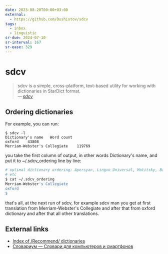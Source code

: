 ```yaml
---
date: 2023-08-20T00:00+03:00
external:
  - https://github.com/Dushistov/sdcv
tags:
  - inbox
  - linguistic
sr-due: 2024-07-10
sr-interval: 167
sr-ease: 329
---
```


# sdcv

> sdcv is a simple, cross-platform, text-based utility for working with
> dictionaries in StarDict format.\
> — <cite>[sdcv](https://github.com/Dushistov/sdcv)</cite>

## Ordering dictionaries

For example, you can run:

```
$ sdcv -l
Dictionary's name   Word count
oxford    43808
Merriam-Webster's Collegiate    119769
```

you take the first column of output, in other words Dictionary's name,
and put it to ~/.sdcv_ordering line by line:

```sh
# optimal dictionary ordering: Apersyan, Lingvo Universal, Motitsky, Babylon,
# etc
$ cat ~/.sdcv_ordering
Merriam-Webster's Collegiate
oxford
$
```

that's all, at the next run of sdcv, for example sdcv man you get at first
translation from Merriam-Webster's Collegiate and after that from oxford
dictionary and after that all other translations.

## External links

- [Index of /Recommend/ dictionaries](https://downloads.freemdict.com/Recommend/)
- [Словариум — Словари для компьютеров и смартфонов](https://dic.1963.ru/)
